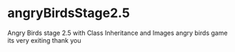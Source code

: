 # angryBirdsStage2.5
Angry Birds stage 2.5 with Class Inheritance and Images
angry birds game 
its very exiting
thank you
